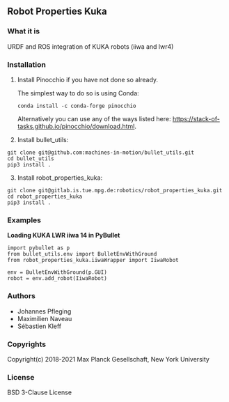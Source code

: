 Robot Properties Kuka
---------------------

### What it is

URDF and ROS integration of KUKA robots (iiwa and lwr4)

### Installation

1. Install Pinocchio if you have not done so already.

   The simplest way to do so is using Conda:

   ```
   conda install -c conda-forge pinocchio
   ```

   Alternatively you can use any of the ways listed here: https://stack-of-tasks.github.io/pinocchio/download.html.

2. Install bullet_utils:

  ```
  git clone git@github.com:machines-in-motion/bullet_utils.git
  cd bullet_utils
  pip3 install .
  ```

3. Install robot_properties_kuka:

  ```
  git clone git@gitlab.is.tue.mpg.de:robotics/robot_properties_kuka.git
  cd robot_properties_kuka
  pip3 install .
  ```

### Examples

**Loading KUKA LWR iiwa 14 in PyBullet**

```
import pybullet as p
from bullet_utils.env import BulletEnvWithGround
from robot_properties_kuka.iiwaWrapper import IiwaRobot

env = BulletEnvWithGround(p.GUI)
robot = env.add_robot(IiwaRobot)
```


### Authors

- Johannes Pfleging
- Maximilien Naveau
- Sébastien Kleff

### Copyrights

Copyright(c) 2018-2021 Max Planck Gesellschaft, New York University

### License

BSD 3-Clause License

